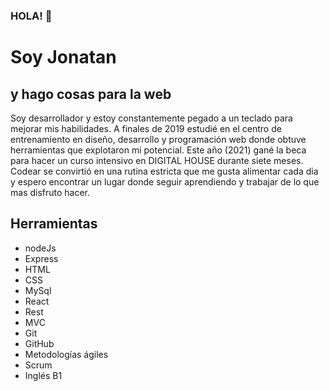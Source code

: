 ### HOLA! 👋
# Soy Jonatan
## y hago cosas para la web

Soy desarrollador y estoy constantemente pegado a un teclado para mejorar mis habilidades. A finales de 2019 estudié en el centro de entrenamiento en diseño, desarrollo y programación web donde obtuve herramientas que explotaron mi potencial. Este año (2021) gané la beca para hacer un curso intensivo en DIGITAL HOUSE durante siete meses. Codear se convirtió en una rutina estricta que me gusta alimentar cada dia y espero encontrar un lugar donde seguir aprendiendo y trabajar de lo que mas disfruto hacer.

## Herramientas
- nodeJs
- Express
- HTML
- CSS
- MySql
- React
- Rest
- MVC
- Git
- GitHub
- Metodologías ágiles
- Scrum
- Inglés B1
